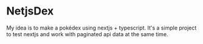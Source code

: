 # NetjsDex

My idea is to make a pokédex using nextjs + typescript. It's a simple project to test nextjs and work with paginated api data at the same time.
